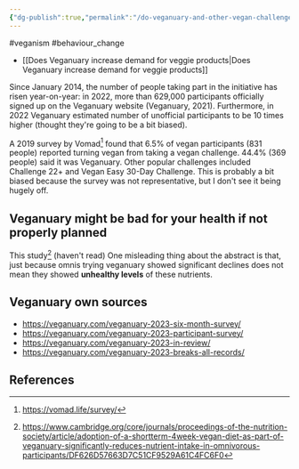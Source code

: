 ```yaml
---
{"dg-publish":true,"permalink":"/do-veganuary-and-other-vegan-challenges-convert-people-to-veganism-q/","tags":["#veganism","#behaviour_change"],"created":"2025-10-23T17:42:47.964+01:00","updated":"2025-10-23T18:06:08.740+01:00"}
---
```


#veganism #behaviour_change 

- [[Does Veganuary increase demand for veggie products\|Does Veganuary increase demand for veggie products]] 

Since January 2014, the number of people taking part in the initiative has risen year-on-year: in 2022, more than 629,000 participants officially signed up on the Veganuary website (Veganuary, 2021). Furthermore, in 2022 Veganuary estimated number of unofficial participants to be 10 times higher (thought they're going to be a bit biased). 

A 2019 survey by Vomad[^1] found that 6.5% of vegan participants (831 people) reported turning vegan from taking a vegan challenge. 44.4% (369 people) said it was Veganuary. Other popular challenges included Challenge 22+ and Vegan Easy 30-Day Challenge. This is probably a bit biased because the survey was not representative, but I don't see it being hugely off.

## Veganuary might be bad for your health if not properly planned
This study[^2] (haven't read) One misleading thing about the abstract is that, just because omnis trying veganuary showed significant declines does not mean they showed **unhealthy levels** of these nutrients.

## Veganuary own sources
- https://veganuary.com/veganuary-2023-six-month-survey/
- https://veganuary.com/veganuary-2023-participant-survey/
- https://veganuary.com/veganuary-2023-in-review/
- https://veganuary.com/veganuary-2023-breaks-all-records/

## References
[^1]: https://vomad.life/survey/
[^2]: https://www.cambridge.org/core/journals/proceedings-of-the-nutrition-society/article/adoption-of-a-shortterm-4week-vegan-diet-as-part-of-veganuary-significantly-reduces-nutrient-intake-in-omnivorous-participants/DF626D57663D7C51CF9529A61C4FC6F0